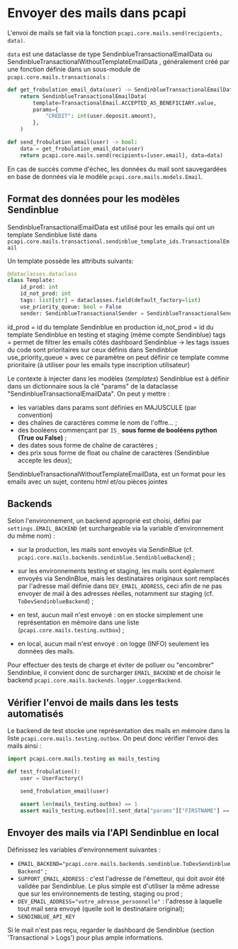 # Envoyer des mails dans pcapi 

L'envoi de mails se fait via la fonction
`pcapi.core.mails.send(recipients, data)`.

`data` est une dataclasse de type SendinblueTransactionalEmailData ou SendinblueTransactionalWithoutTemplateEmailData
, généralement créé par une fonction définie dans un sous-module de `pcapi.core.mails.transactionals` :

```python
def get_frobulation_email_data(user) -> SendinblueTransactionalEmailData:
    return SendinblueTransactionalEmailData(
        template=TransactionalEmail.ACCEPTED_AS_BENEFICIARY.value,
        params={
            "CREDIT": int(user.deposit.amount), 
        },
    )

def send_frobulation_email(user) -> bool:
    data = get_frobulation_email_data(user)
    return pcapi.core.mails.send(recipients=[user.email], data=data)
```

En cas de succès comme d'échec, les données du mail sont sauvegardées
en base de données via le modèle `pcapi.core.mails.models.Email`.


## Format des données pour les modèles Sendinblue

SendinblueTransactionalEmailData est utilisé pour les emails qui ont un template Sendinblue listé dans 
`pcapi.core.mails.transactional.sendinblue_template_ids.TransactionalEmail`

Un template possède les attributs suivants: 
```python
@dataclasses.dataclass
class Template:
    id_prod: int
    id_not_prod: int
    tags: list[str] = dataclasses.field(default_factory=list)
    use_priority_queue: bool = False
    sender: SendinblueTransactionalSender = SendinblueTransactionalSender.SUPPORT
```
id_prod = id du template Sendinblue en production
id_not_prod = id du template Sendinblue en testing et staging (même compte Sendinblue)
tags = permet de filtrer les emails côtés dashboard Sendinblue -> les tags issues du code sont prioritaires sur ceux définis dans Sendinblue
use_priority_queue = avec ce paramètre on peut définir ce template comme prioritaire (à utiliser pour les emails type inscription utilisateur)

Le contexte à injecter dans les modèles (*templates*) Sendinblue est à
définir dans un dictionnaire sous la clé "params" de la dataclasse "SendinblueTransactionalEmailData". On peut y mettre :
- les variables dans params sont définies en MAJUSCULE (par convention)
- des chaînes de caractères comme le nom de l'offre... ;
- des booléens commençant par `IS_` **sous forme de booléens python (True ou False)** ;
- des dates sous forme de chaîne de caractères ;
- des prix sous forme de float ou chaîne de caractères (Sendinblue accepte les deux);


SendinblueTransactionalWithoutTemplateEmailData, est un format pour les emails avec un sujet, 
contenu html et/ou pièces jointes

## Backends
Selon l'environnement, un backend approprié est choisi, défini par
`settings.EMAIL_BACKEND` (et surchargeable via la variable
d'environnement du même nom) :

- sur la production, les mails sont envoyés via SendinBlue
  (cf. `pcapi.core.mails.backends.sendinblue.SendinblueBackend`) ;

- sur les environnements testing et staging, les mails sont également
  envoyés via SendinBlue, mais les destinataires originaux sont remplacés
  par l'adresse mail définie dans `DEV_EMAIL_ADDRESS`, ceci afin de ne
  pas envoyer de mail à des adresses réelles, notamment sur staging
  (cf. `ToDevSendinblueBackend`) ;

- en test, aucun mail n'est envoyé : on en stocke simplement une
  représentation en mémoire dans une liste
  (`pcapi.core.mails.testing.outbox`) ;

- en local, aucun mail n'est envoyé : on logge (INFO) seulement les
  données des mails.

Pour effectuer des tests de charge et éviter de polluer ou "encombrer"
Sendinblue, il convient donc de surcharger `EMAIL_BACKEND` et de choisir
le backend `pcapi.core.mails.backends.logger.LoggerBackend`.


## Vérifier l'envoi de mails dans les tests automatisés

Le backend de test stocke une représentation des mails en mémoire dans
la liste `pcapi.core.mails.testing.outbox`. On peut donc vérifier
l'envoi des mails ainsi :

```python
import pcapi.core.mails.testing as mails_testing

def test_frobulation():
    user = UserFactory()

    send_frobulation_email(user)

    assert len(mails_testing.outbox) == 1
    assert mails_testing.outbox[0].sent_data["params"]["FIRSTNAME"] == user.firstName
```


## Envoyer des mails via l'API Sendinblue en local
Définissez les variables d'environnement suivantes :

- `EMAIL_BACKEND="pcapi.core.mails.backends.sendinblue.ToDevSendinblueBackend"` ;
- `SUPPORT_EMAIL_ADDRESS` : c'est l'adresse de l'émetteur, qui doit
  avoir été validée par Sendinblue. Le plus simple est d'utiliser la même
  adresse que sur les environnements de testing, staging ou prod ;
- `DEV_EMAIL_ADDRESS="votre_adresse_personnelle"` : l'adresse à
  laquelle tout mail sera envoyé (quelle soit le destinataire
  original);
- `SENDINBLUE_API_KEY`


Si le mail n'est pas reçu, regarder le dashboard de Sendinblue (section 'Transactional > Logs') pour plus ample informations.


